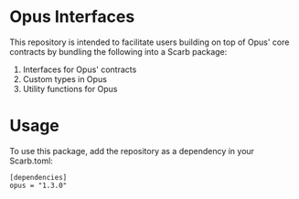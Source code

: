 # Opus Interfaces

This repository is intended to facilitate users building on top of Opus' core contracts by bundling the following into a Scarb package:
1. Interfaces for Opus' contracts
2. Custom types in Opus
3. Utility functions for Opus

# Usage

To use this package, add the repository as a dependency in your Scarb.toml:

```
[dependencies]
opus = "1.3.0"
```
